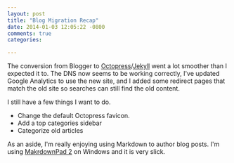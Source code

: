 ```yaml
---
layout: post
title: "Blog Migration Recap"
date: 2014-01-03 12:05:22 -0800
comments: true
categories: 

---
```


The conversion from Blogger to [Octopress](http://octopress.org/)/[Jekyll](http://jekyllrb.com/) went a lot smoother than I expected it to.  The DNS now seems to be working correctly, I've updated Google Analytics to use the new site, and I added some redirect pages that match the old site so searches can still find the old content.

I still have a few things I want to do.

- Change the default Octopress favicon.
- Add a top categories sidebar
- Categorize old articles

As an aside, I'm really enjoying using Markdown to author blog posts.  I'm using [MakrdownPad 2](http://markdownpad.com/) on Windows and it is very slick.
